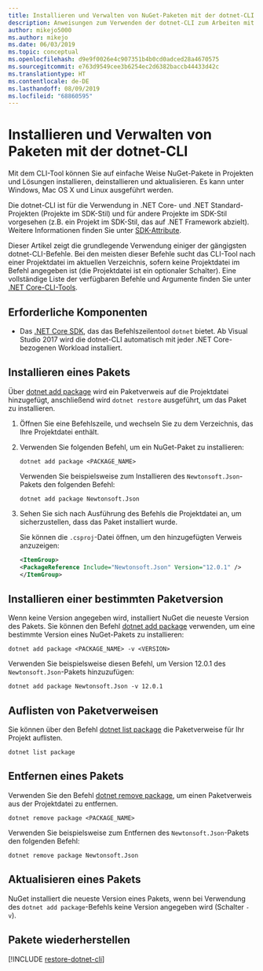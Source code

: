 ```yaml
---
title: Installieren und Verwalten von NuGet-Paketen mit der dotnet-CLI
description: Anweisungen zum Verwenden der dotnet-CLI zum Arbeiten mit NuGet-Paketen.
author: mikejo5000
ms.author: mikejo
ms.date: 06/03/2019
ms.topic: conceptual
ms.openlocfilehash: d9e9f0026e4c907351b4b0cd0adced28a4670575
ms.sourcegitcommit: e763d9549cee3b6254ec2d6382baccb44433d42c
ms.translationtype: HT
ms.contentlocale: de-DE
ms.lasthandoff: 08/09/2019
ms.locfileid: "68860595"
---
```

# <a name="install-and-manage-packages-using-the-dotnet-cli"></a>Installieren und Verwalten von Paketen mit der dotnet-CLI

Mit dem CLI-Tool können Sie auf einfache Weise NuGet-Pakete in Projekten und Lösungen installieren, deinstallieren und aktualisieren. Es kann unter Windows, Mac OS X und Linux ausgeführt werden.

Die dotnet-CLI ist für die Verwendung in .NET Core- und .NET Standard-Projekten (Projekte im SDK-Stil) und für andere Projekte im SDK-Stil vorgesehen (z.B. ein Projekt im SDK-Stil, das auf .NET Framework abzielt). Weitere Informationen finden Sie unter [SDK-Attribute](/dotnet/core/tools/csproj#additions).

Dieser Artikel zeigt die grundlegende Verwendung einiger der gängigsten dotnet-CLI-Befehle. Bei den meisten dieser Befehle sucht das CLI-Tool nach einer Projektdatei im aktuellen Verzeichnis, sofern keine Projektdatei im Befehl angegeben ist (die Projektdatei ist ein optionaler Schalter). Eine vollständige Liste der verfügbaren Befehle und Argumente finden Sie unter [.NET Core-CLI-Tools](../reference/dotnet-commands.md).

## <a name="prerequisites"></a>Erforderliche Komponenten

- Das [.NET Core SDK](https://www.microsoft.com/net/download/), das das Befehlszeilentool `dotnet` bietet. Ab Visual Studio 2017 wird die dotnet-CLI automatisch mit jeder .NET Core-bezogenen Workload installiert.

## <a name="install-a-package"></a>Installieren eines Pakets

Über [dotnet add package](/dotnet/core/tools/dotnet-add-package?tabs=netcore2x) wird ein Paketverweis auf die Projektdatei hinzugefügt, anschließend wird `dotnet restore` ausgeführt, um das Paket zu installieren.

1. Öffnen Sie eine Befehlszeile, und wechseln Sie zu dem Verzeichnis, das Ihre Projektdatei enthält.

2. Verwenden Sie folgenden Befehl, um ein NuGet-Paket zu installieren:

    ```cli
    dotnet add package <PACKAGE_NAME>
    ```

    Verwenden Sie beispielsweise zum Installieren des `Newtonsoft.Json`-Pakets den folgenden Befehl:

    ```cli
    dotnet add package Newtonsoft.Json
    ```

3. Sehen Sie sich nach Ausführung des Befehls die Projektdatei an, um sicherzustellen, dass das Paket installiert wurde.

   Sie können die `.csproj`-Datei öffnen, um den hinzugefügten Verweis anzuzeigen:

    ```xml
   <ItemGroup>
    <PackageReference Include="Newtonsoft.Json" Version="12.0.1" />
   </ItemGroup>
    ```

## <a name="install-a-specific-version-of-a-package"></a>Installieren einer bestimmten Paketversion

Wenn keine Version angegeben wird, installiert NuGet die neueste Version des Pakets. Sie können den Befehl [dotnet add package](/dotnet/core/tools/dotnet-add-package?tabs=netcore2x) verwenden, um eine bestimmte Version eines NuGet-Pakets zu installieren:

```cli
dotnet add package <PACKAGE_NAME> -v <VERSION>
```

Verwenden Sie beispielsweise diesen Befehl, um Version 12.0.1 des `Newtonsoft.Json`-Pakets hinzuzufügen:

```cli
dotnet add package Newtonsoft.Json -v 12.0.1
```

## <a name="list-package-references"></a>Auflisten von Paketverweisen

Sie können über den Befehl [dotnet list package](/dotnet/core/tools/dotnet-list-package?tabs=netcore2x) die Paketverweise für Ihr Projekt auflisten.

```cli
dotnet list package
```

## <a name="remove-a-package"></a>Entfernen eines Pakets

Verwenden Sie den Befehl [dotnet remove package](/dotnet/core/tools/dotnet-remove-package?tabs=netcore2x), um einen Paketverweis aus der Projektdatei zu entfernen.

```cli
dotnet remove package <PACKAGE_NAME>
```

Verwenden Sie beispielsweise zum Entfernen des `Newtonsoft.Json`-Pakets den folgenden Befehl:

```cli
dotnet remove package Newtonsoft.Json
```

## <a name="update-a-package"></a>Aktualisieren eines Pakets

NuGet installiert die neueste Version eines Pakets, wenn bei Verwendung des `dotnet add package`-Befehls keine Version angegeben wird (Schalter `-v`).

## <a name="restore-packages"></a>Pakete wiederherstellen

[!INCLUDE [restore-dotnet-cli](includes/restore-dotnet-cli.md)]
